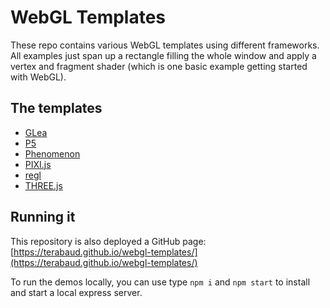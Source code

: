 # WebGL Templates

These repo contains various WebGL templates using different frameworks.
All examples just span up a rectangle filling the whole window and apply a vertex and fragment shader (which is one basic example getting started with WebGL).

## The templates

- [GLea](glea/)
- [P5](p5/)
- [Phenomenon](phenomenon/)
- [PIXI.js](pixi/)
- [regl](regl/)
- [THREE.js](three/)

## Running it

This repository is also deployed a GitHub page: [https://terabaud.github.io/webgl-templates/](https://terabaud.github.io/webgl-templates/)

To run the demos locally, you can use type `npm i` and `npm start` to install and start a local express server.
